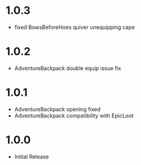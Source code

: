 # 1.0.3
* fixed BowsBeforeHoes quiver unequipping cape

# 1.0.2
* AdventureBackpack double equip issue fix

# 1.0.1
* AdventureBackpack opening fixed
* AdventureBackpack compatibility with EpicLoot

# 1.0.0
 * Initial Release